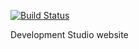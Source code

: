 [![Build Status](https://travis-ci.org/kevinvancleef/developmentstudio.nl.svg?branch=master)](https://travis-ci.org/kevinvancleef/developmentstudio.nl)

Development Studio website
